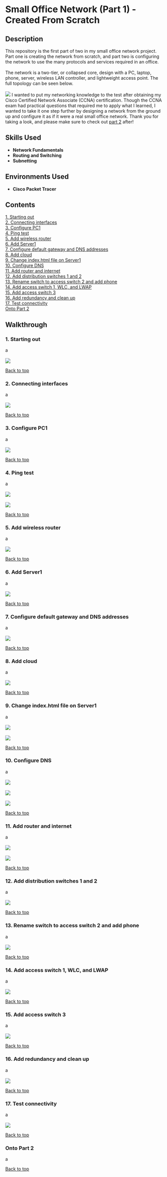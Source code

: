 <h1>Small Office Network (Part 1) - Created From Scratch</h1>

<h2>Description</h2>
This repository is the first part of two in my small office network project. Part one is creating the network from scratch, and part two is configuring the network to use the many protocols and services required in an office. 
<br />
<br />
The network is a two-tier, or collapsed core, design with a PC, laptop, phone, server, wireless LAN controller, and lightweight access point. The full topology can be seen below.
<br />
<br />
<img src="https://i.imgur.com/RuzVqm3.png"/>
I wanted to put my networking knowledge to the test after obtaining my Cisco Certified Network Associate (CCNA) certification. Though the CCNA exam had practical questions that required me to apply what I learned, I wanted to take it one step further by designing a network from the ground up and configure it as if it were a real small office network. Thank you for taking a look, and please make sure to check out <a href="https://github.com/rolandsalvador/officenetwork2">part 2</a> after!

<h2>Skills Used</h2>

- <b>Network Fundamentals</b> 
- <b>Routing and Switching</b>
- <b>Subnetting</b>

<h2>Environments Used</h2>

- <b>Cisco Packet Tracer</b>

<h2>Contents</h2>

[1. Starting out](#1-starting-out)<br />
[2. Connecting interfaces](#2-connecting-interfaces)<br />
[3. Configure PC1](#3-configure-pc1)<br />
[4. Ping test](#4-ping-test)<br />
[5. Add wireless router](#5-add-wireless-router)<br />
[6. Add Server1](#6-add-server1)<br />
[7. Configure default gateway and DNS addresses](#7-configure-default-gateway-and-dns-addresses)<br />
[8. Add cloud](#8-add-cloud)<br />
[9. Change index.html file on Server1](#9-change-indexhtml-file-on-server1)<br />
[10. Configure DNS](#10-configure-dns)<br />
[11. Add router and internet](#11-add-router-and-internet)<br />
[12. Add distribution switches 1 and 2](#12-add-distribution-switches-1-and-2)<br />
[13. Rename switch to access switch 2 and add phone](#13-rename-switch-to-access-switch-2-and-add-phone)<br />
[14. Add access switch 1, WLC, and LWAP](#14-add-access-switch-1-wlc-and-lwap)<br />
[15. Add access switch 3](#15-add-access-switch-3)<br />
[16. Add redundancy and clean up](#16-add-redundancy-and-clean-up)<br />
[17. Test connectivity](#17-test-connectivity)<br />
[Onto Part 2](#onto-part-2)<br />

<h2>Walkthrough</h2>

<h3>1. Starting out</h3>
a
<br />
<br />
<img src="https://i.imgur.com/nBu8aXz.png"/>

[Back to top](#small-office-network-part-1---created-from-scratch)
  
<h3>2. Connecting interfaces</h3>
a
<br />
<br />
<img src="https://i.imgur.com/B945CSv.png"/>

[Back to top](#small-office-network-part-1---created-from-scratch)

<h3>3. Configure PC1</h3>
a
<br />
<br />
<img src="https://i.imgur.com/n1FlG5V.png"/>

[Back to top](#small-office-network-part-1---created-from-scratch)
  
<h3>4. Ping test</h3>
a
<br />
<br />
<img src="https://i.imgur.com/TtEbpfe.png"/>
<br />
<br />
<img src="https://i.imgur.com/l4a02N8.png"/>

[Back to top](#small-office-network-part-1---created-from-scratch)

<h3>5. Add wireless router</h3>
a
<br />
<br />
<img src="https://i.imgur.com/XQMDeee.png"/>

[Back to top](#small-office-network-part-1---created-from-scratch)
  
<h3>6. Add Server1</h3>
a
<br />
<br />
<img src="https://i.imgur.com/NYsWwai.png"/>

[Back to top](#small-office-network-part-1---created-from-scratch)

<h3>7. Configure default gateway and DNS addresses</h3>
a
<br />
<br />
<img src="https://i.imgur.com/RGrouRU.png"/>

[Back to top](#small-office-network-part-1---created-from-scratch)
  
<h3>8. Add cloud</h3>
a
<br />
<br />
<img src="https://i.imgur.com/VZ1489I.png"/>

[Back to top](#small-office-network-part-1---created-from-scratch)

<h3>9. Change index.html file on Server1</h3>
a
<br />
<br />
<img src="https://i.imgur.com/KmC4j9M.png"/>
<br />
<br />
<img src="https://i.imgur.com/MvVe77C.png"/>

[Back to top](#small-office-network-part-1---created-from-scratch)
  
<h3>10. Configure DNS</h3>
a
<br />
<br />
<img src="https://i.imgur.com/oeZCwoi.png"/>
<br />
<br />
<img src="https://i.imgur.com/CH8Q6Fi.png"/>
<br />
<br />
<img src="https://i.imgur.com/oMdwBIo.png"/>

[Back to top](#small-office-network-part-1---created-from-scratch)

<h3>11. Add router and internet</h3>
a
<br />
<br />
<img src="https://i.imgur.com/bPX2K2F.png"/>
<br />
<br />
<img src="https://i.imgur.com/VLe8Rj5.png"/>

[Back to top](#small-office-network-part-1---created-from-scratch)
  
<h3>12. Add distribution switches 1 and 2</h3>
a
<br />
<br />
<img src="https://i.imgur.com/XuJtZ3I.png"/>

[Back to top](#small-office-network-part-1---created-from-scratch)

<h3>13. Rename switch to access switch 2 and add phone</h3>
a
<br />
<br />
<img src="https://i.imgur.com/5HAVnKp.png"/>

[Back to top](#small-office-network-part-1---created-from-scratch)
  
<h3>14. Add access switch 1, WLC, and LWAP</h3>
a
<br />
<br />
<img src="https://i.imgur.com/eba564c.png"/>

[Back to top](#small-office-network-part-1---created-from-scratch)

<h3>15. Add access switch 3</h3>
a
<br />
<br />
<img src="https://i.imgur.com/iVW1hEo.png"/>

[Back to top](#small-office-network-part-1---created-from-scratch)
  
<h3>16. Add redundancy and clean up</h3>
a
<br />
<br />
<img src="https://i.imgur.com/eFmb1JO.png"/>

[Back to top](#small-office-network-part-1---created-from-scratch)

<h3>17. Test connectivity</h3>
a
<br />
<br />
<img src="https://i.imgur.com/bYc2dMY.png"/>

[Back to top](#small-office-network-part-1---created-from-scratch)

<h3>Onto Part 2</h3>
a

[Back to top](#small-office-network-part-1---created-from-scratch)

